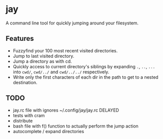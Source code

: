 jay
===

A command line tool for quickly jumping around your filesystem. 

## Features
* Fuzzyfind your 100 most recent visited directories. 
* Jump to last visited directory.
* Jump a directory as with cd.
* Quickly access to current directory's siblings by expanding `.`, `..`, `...` 
  into `cwd/`, `cwd/../` and `cwd/../../` respectively.
* Write only the first characters of each dir in the path to get to a 
  nested destination.


## TODO
* jay.rc file with ignores ~/.config/jay/jay.rc DELAYED
* tests with cram
* distribute
* bash file with f() function to actually perform the jump action
* autocomplete / expand directories
